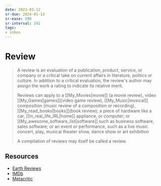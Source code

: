 ```yaml
---
date: 2023-03-12
sr-due: 2024-01-13
sr-ease: 290
sr-interval: 241
tags:
- inbox
---
```


# Review

> A review is an evaluation of a publication, product, service, or company or a
> critical take on current affairs in literature, politics or culture. In
> addition to a critical evaluation, the review's author may assign the work a
> rating to indicate its relative merit.
>
> Reviews can apply to a [[My_Movies|movie]] (a movie review), video
> [[My_Games|games]](video game review), [[My_Music|musical]] composition (music
> review of a composition or recording), [[My_read_books|books]](book review); a
> piece of hardware like a car, [[In_real_life_IRL|home]] appliance, or
> computer; or [[My_awesome_software_list|software]] such as business software,
> sales software; or an event or performance, such as a live music concert,
> play, musical theater show, dance show or art exhibition
>
> A compilation of reviews may itself be called a review.

## Resources

- [Earth Reviews](https://neal.fun/earth-reviews/)
- [IMDb](https://www.imdb.com/)
- [Metacritic](https://www.metacritic.com/)
